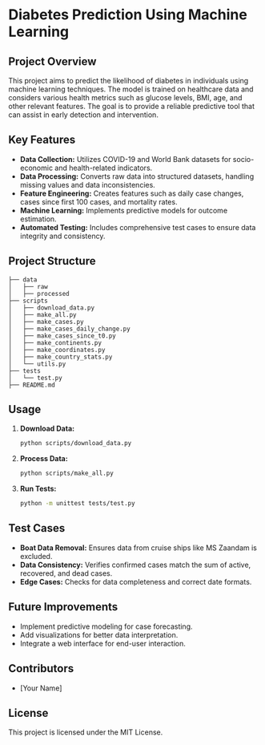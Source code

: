 # Diabetes Prediction Using Machine Learning

## Project Overview
This project aims to predict the likelihood of diabetes in individuals using machine learning techniques. The model is trained on healthcare data and considers various health metrics such as glucose levels, BMI, age, and other relevant features. The goal is to provide a reliable predictive tool that can assist in early detection and intervention.

## Key Features
- **Data Collection:** Utilizes COVID-19 and World Bank datasets for socio-economic and health-related indicators.
- **Data Processing:** Converts raw data into structured datasets, handling missing values and data inconsistencies.
- **Feature Engineering:** Creates features such as daily case changes, cases since first 100 cases, and mortality rates.
- **Machine Learning:** Implements predictive models for outcome estimation.
- **Automated Testing:** Includes comprehensive test cases to ensure data integrity and consistency.

## Project Structure
```
├── data
│   ├── raw
│   ├── processed
├── scripts
│   ├── download_data.py
│   ├── make_all.py
│   ├── make_cases.py
│   ├── make_cases_daily_change.py
│   ├── make_cases_since_t0.py
│   ├── make_continents.py
│   ├── make_coordinates.py
│   ├── make_country_stats.py
│   └── utils.py
├── tests
│   └── test.py
├── README.md
```

## Usage
1. **Download Data:**
   ```bash
   python scripts/download_data.py
   ```

2. **Process Data:**
   ```bash
   python scripts/make_all.py
   ```

3. **Run Tests:**
   ```bash
   python -m unittest tests/test.py
   ```

## Test Cases
- **Boat Data Removal:** Ensures data from cruise ships like MS Zaandam is excluded.
- **Data Consistency:** Verifies confirmed cases match the sum of active, recovered, and dead cases.
- **Edge Cases:** Checks for data completeness and correct date formats.

## Future Improvements
- Implement predictive modeling for case forecasting.
- Add visualizations for better data interpretation.
- Integrate a web interface for end-user interaction.

## Contributors
- [Your Name]  

## License
This project is licensed under the MIT License.

